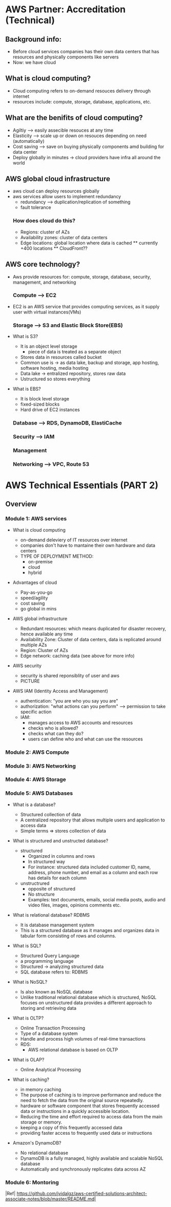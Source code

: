 # AWS Partner: Accreditation (Technical)

## Background info: 
* Before cloud services companies has their own data centers that has resources and physically components like servers
* Now: we have cloud

## What is cloud computing? 
* Cloud computing refers to on-demand resouces delivery through internet
* resources include: compute, storage, database, applications, etc.

## What are the benifits of cloud computing? 
* Agiltiy --> easily assecible resouces at any time
* Elasticity --> scale up or down on resouces depending on need (automatically)
* Cost saving -->  save on buying physically components amd building for data center
* Deploy globally in minutes → cloud providers have infra all around the world 

## AWS global cloud infrastructure 
* aws cloud can deploy resources globally
* aws services allow users to implement redundancy
    * redundancy --> duplication/replication of something
    * fault tolerance 
  ### How does cloud do this?
  * Regions: cluster of AZs
  * Availability zones: cluster of data centers
  * Edge locations: global location where data is cached
    ** currently +400 locations 
    ** CloudFront??

## AWS core technology? 
* Aws provide resources for: compute, storage, database, security, management, and networking 

  ### Compute --> EC2
* EC2 is an AWS service that provides computing services, as it supply user with virtual instances(VMs) 

  ### Storage --> S3 and Elastic Block Store(EBS)
* What is S3?
  * It is an object level storage
    * piece of data is treated as a separate object
  * Stores data in resources called bucket
  * Common use is → as data lake, backup and storage, app hosting, software hosting, media hosting
  * Data lake → entralized repository, stores raw data
  * Ustructured so stores everything
* What is EBS?
  * It is block level storage
  * fixed-sized blocks
  * Hard drive of EC2 instances 


  ### Database --> RDS, DynamoDB, ElastiCache 
  ### Security --> IAM
  ### Management
  ### Networking --> VPC, Route 53
  

# AWS Technical Essentials (PART 2)

## Overview 
### Module 1: AWS services 

* What is cloud computing
   * on-demand deleviery of IT resources over internet
   * companies don't have to mantaine their own hardware and data centers
   * TYPE OF DEPLOYMENT METHOD:
      * on-premise
      * cloud
      * hybrid
    
* Advantages of cloud
   * Pay-as-you-go
   * speed/agility
   * cost saving
   * go global in mins
   
*  AWS global infrastructure
   * Redundant resources: which means duplicated for disaster recovery, hence available any time
   * Availability Zone: Cluster of data centers, data is replicated around multiple AZs
   * Region: Cluster of AZs
   * Edge network: caching data (see above for more info)

* AWS security
   * security is shared reponsiblity of user and aws
   * PICTURE

* AWS IAM (Identity Access and Management)
   * authentication:  "you are who you say you are"
   * authorization: "what actions can you perform" --> permission to take specific action
   * IAM:
      * manages access to AWS accounts and resources
      * checks who is allowed?
      * checks what can they do?
      * users can define who and what can use the resources  

### Module 2: AWS Compute

### Module 3: AWS Networking

### Module 4: AWS Storage


### Module 5: AWS Databases
* What is a database?
   *  Structured collection of data
   *  A centralized repository that allows multiple users and application to access data
   *  Simple terms ⇒ stores collection of data

* What is structured and unstructed database?
   * structured
      * Organized in columns and rows
      * In structured way
      * For instance: structured data included customer ID, name, address, phone number, and email as a column and each row has details for each column
   * unstructrured
      * opposite of structured
      * No structure
      * Examples: text documents, emails, social media posts, audio and video files, images, opinions comments etc.
      
* What is relational database? RDBMS 
   *  It is database management system
   *  This is a structured database as it manages and organizes data in tabular form consisting of rows and columns.
   
* What is SQL?
   *  Structured Query Language
   *  a programming language
   *  Structured → analyzing structured data
   *  SQL database refers to: RDBMS

* What is NoSQL?
   * Is also known as NoSQL database
   * Unlike traditional relational database which is structured, NoSQL focuses on unstructured data provides a different approach to storing and retrieving data
 
* What is OLTP?
   * Online Transaction Processing
   * Type of a database system
   * Handle and process high volumes of real-time transactions
   * RDS:
      * AWS relational database is based on OLTP     

* What is OLAP?
   * Online Analytical Processing
    
* What is caching?
   * in memory caching
   * The purpose of caching is to improve performance and reduce the need to fetch the data from the original source repeatedly.
   * hardware or software component that stores frequently accessed data or instructions in a quickly accessible location.
   * Reducing the time and effort required to access data from the main storage or memory.
   * keeping a copy of this frequently accessed data
   * providing faster access to frequently used data or instructions
 
* Amazon's DynamoDB?
   * No relational database
   * DynamoDB is a fully managed, highly available and scalable NoSQL database
   * Automatically and synchronously replicates data across AZ

### Module 6: Montoring









  |Ref| https://github.com/jvidalgz/aws-certified-solutions-architect-associate-notes/blob/master/README.md|
